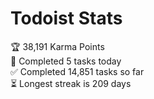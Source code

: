 
# Todoist Stats

<!-- TODO-IST:START -->
🏆  38,191 Karma Points           
🌸  Completed 5 tasks today           
✅  Completed 14,851 tasks so far           
⏳  Longest streak is 209 days
<!-- TODO-IST:END -->
